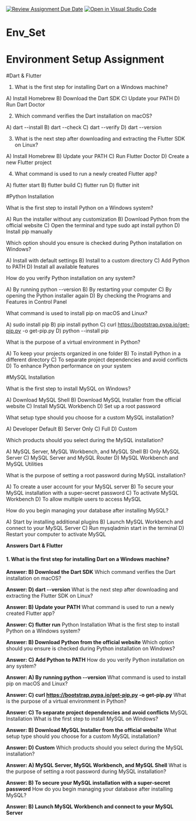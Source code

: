 [![Review Assignment Due Date](https://classroom.github.com/assets/deadline-readme-button-22041afd0340ce965d47ae6ef1cefeee28c7c493a6346c4f15d667ab976d596c.svg)](https://classroom.github.com/a/vnsr1XuU)
[![Open in Visual Studio Code](https://classroom.github.com/assets/open-in-vscode-2e0aaae1b6195c2367325f4f02e2d04e9abb55f0b24a779b69b11b9e10269abc.svg)](https://classroom.github.com/online_ide?assignment_repo_id=17302485&assignment_repo_type=AssignmentRepo)
# Env_Set

# Environment Setup Assignment

#Dart & Flutter

1. What is the first step for installing Dart on a Windows machine?

A) Install Homebrew
B) Download the Dart SDK
C) Update your PATH
D) Run Dart Doctor


2. Which command verifies the Dart installation on macOS?

A) dart --install
B) dart --check
C) dart --verify
D) dart --version


3. What is the next step after downloading and extracting the Flutter SDK on Linux?

A) Install Homebrew
B) Update your PATH
C) Run Flutter Doctor
D) Create a new Flutter project


4. What command is used to run a newly created Flutter app?

A) flutter start
B) flutter build
C) flutter run
D) flutter init


#Python Installation

What is the first step to install Python on a Windows system?

A) Run the installer without any customization
B) Download Python from the official website
C) Open the terminal and type sudo apt install python
D) Install pip manually

Which option should you ensure is checked during Python installation on Windows?

A) Install with default settings
B) Install to a custom directory
C) Add Python to PATH
D) Install all available features

How do you verify Python installation on any system?

A) By running python --version
B) By restarting your computer
C) By opening the Python installer again
D) By checking the Programs and Features in Control Panel

What command is used to install pip on macOS and Linux?

A) sudo install pip
B) pip install python
C) curl https://bootstrap.pypa.io/get-pip.py -o get-pip.py
D) python --install pip

What is the purpose of a virtual environment in Python?

A) To keep your projects organized in one folder
B) To install Python in a different directory
C) To separate project dependencies and avoid conflicts
D) To enhance Python performance on your system

#MySQL Installation

What is the first step to install MySQL on Windows?

A) Download MySQL Shell
B) Download MySQL Installer from the official website
C) Install MySQL Workbench
D) Set up a root password

What setup type should you choose for a custom MySQL installation?

A) Developer Default
B) Server Only
C) Full
D) Custom

Which products should you select during the MySQL installation?

A) MySQL Server, MySQL Workbench, and MySQL Shell
B) Only MySQL Server
C) MySQL Server and MySQL Router
D) MySQL Workbench and MySQL Utilities

What is the purpose of setting a root password during MySQL installation?

A) To create a user account for your MySQL server
B) To secure your MySQL installation with a super-secret password
C) To activate MySQL Workbench
D) To allow multiple users to access MySQL

How do you begin managing your database after installing MySQL?

A) Start by installing additional plugins
B) Launch MySQL Workbench and connect to your MySQL Server
C) Run mysqladmin start in the terminal
D) Restart your computer to activate MySQL

**Answers**
**Dart & Flutter**
#### 1. What is the first step for installing Dart on a Windows machine?

**Answer: B) Download the Dart SDK**
Which command verifies the Dart installation on macOS?

**Answer: D) dart --version**
What is the next step after downloading and extracting the Flutter SDK on Linux?

**Answer: B) Update your PATH**
What command is used to run a newly created Flutter app?

**Answer: C) flutter run**
Python Installation
What is the first step to install Python on a Windows system?

**Answer: B) Download Python from the official website**
Which option should you ensure is checked during Python installation on Windows?

**Answer: C) Add Python to PATH**
How do you verify Python installation on any system?

**Answer: A) By running python --version**
What command is used to install pip on macOS and Linux?

**Answer: C) curl https://bootstrap.pypa.io/get-pip.py -o get-pip.py**
What is the purpose of a virtual environment in Python?

**Answer: C) To separate project dependencies and avoid conflicts**
MySQL Installation
What is the first step to install MySQL on Windows?

**Answer: B) Download MySQL Installer from the official website**
What setup type should you choose for a custom MySQL installation?

**Answer: D) Custom**
Which products should you select during the MySQL installation?

**Answer: A) MySQL Server, MySQL Workbench, and MySQL Shell**
What is the purpose of setting a root password during MySQL installation?

**Answer: B) To secure your MySQL installation with a super-secret password**
How do you begin managing your database after installing MySQL?

**Answer: B) Launch MySQL Workbench and connect to your MySQL Server**
